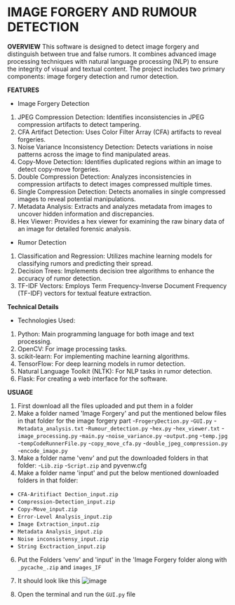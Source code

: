 # IMAGE FORGERY AND RUMOUR DETECTION

**OVERVIEW**
This software is designed to detect image forgery and distinguish between true and false rumors. It combines advanced image processing techniques with natural language processing (NLP) to ensure the integrity of visual and textual content. The project includes two primary components: image forgery detection and rumor detection.

**FEATURES**
 * Image Forgery Detection
1. JPEG Compression Detection: Identifies inconsistencies in JPEG compression artifacts to detect tampering.
2. CFA Artifact Detection: Uses Color Filter Array (CFA) artifacts to reveal forgeries.
3. Noise Variance Inconsistency Detection: Detects variations in noise patterns across the image to find manipulated areas.
4. Copy-Move Detection: Identifies duplicated regions within an image to detect copy-move forgeries.
5. Double Compression Detection: Analyzes inconsistencies in compression artifacts to detect images compressed multiple times.
6. Single Compression Detection: Detects anomalies in single compressed images to reveal potential manipulations.
7. Metadata Analysis: Extracts and analyzes metadata from images to uncover hidden information and discrepancies.
8. Hex Viewer: Provides a hex viewer for examining the raw binary data of an image for detailed forensic analysis.

 * Rumor Detection
1. Classification and Regression: Utilizes machine learning models for classifying rumors and predicting their spread.
2. Decision Trees: Implements decision tree algorithms to enhance the accuracy of rumor detection.
3. TF-IDF Vectors: Employs Term Frequency-Inverse Document Frequency (TF-IDF) vectors for textual feature extraction.

 **Technical Details**
 * Technologies Used:
1. Python: Main programming language for both image and text processing.
2. OpenCV: For image processing tasks.
3. scikit-learn: For implementing machine learning algorithms.
4. TensorFlow: For deep learning models in rumor detection.
5. Natural Language Toolkit (NLTK): For NLP tasks in rumor detection.
6. Flask: For creating a web interface for the software.


**USUAGE**
1. First download all the files uploaded and put them in a folder
2. Make a folder named 'Image Forgery' and put the mentioned below files in that folder for the image forgery part
   -`FrogeryDection.py`
   -`GUI.py`
   -`Metadata_analysis.txt`
   -`Rumour_detection.py`
   -`hex.py`
   -`hex_viewer.txt`
   -`image_processing.py`
   -`main.py`
   -`noise_variance.py`
   -`output.png`
   -`temp.jpg`
   -`tempCodeRunnerFile.py`
   -`copy_move_cfa.py`
   -`double_jpeg_compression.py`
   -`encode_image.py`
4. Make a folder name 'venv' and put the downloaded folders in that folder:
   -`Lib.zip`
   -`Script.zip` and pyvenw.cfg
5. Make a folder name 'input' and put the below mentioned downloaded folders in that folder:
  - `CFA-Aritifiact Dection_input.zip`
  - `Compression-Detection_input.zip`
  - `Copy-Move_input.zip`
  - `Error-Level Analysis_input.zip`
  - `Image Extraction_input.zip`
  - `Metadata Analysis_input.zip`
  - `Noise inconsistensy_input.zip`
  - `String Exctraction_input.zip`
6. Put the Folders 'venv' and 'input' in the 'Image Forgery folder along with `_pycache_.zip` and `images_IF`
7. It should look like this
![image](https://github.com/Moitreyee-Das/Fake-Image-and-Rumour-detection/assets/166435448/a50d4c3e-d9bc-41e9-a915-561ea053800d)

8. Open the terminal and run the `GUI.py` file
   
